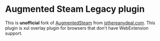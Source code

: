 # Augmented Steam Legacy plugin
This is **unofficial** fork of [AugmentedSteam](https://github.com/tfedor/AugmentedSteam) from [isthereanydeal.com](https://es.isthereanydeal.com/). This plugin is xul overlay plugin for browsers that don't have WebExtension support.
